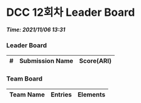 # DCC 12회차 Leader Board
***Time: 2021/11/06 13:31***

### Leader Board

|#|Submission Name|Score(ARI)|
|:---:|:---:|:---:|

### Team Board

|Team Name|Entries|Elements|
|:---:|:---:|:---:|
